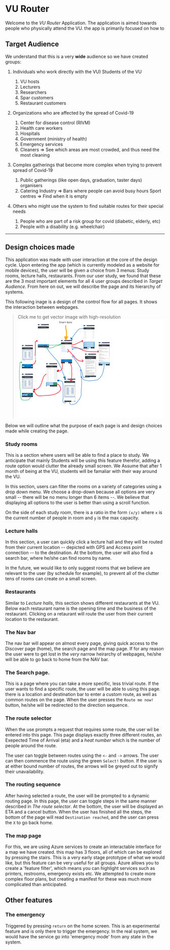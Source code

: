 # VU Router 

Welcome to the *VU Router* Application. The application is aimed towards people who physically attend the VU. the app is primarily focused on how to 

<!-- ADD a TOC -->

## Target Audience
We understand that this is a very **wide** audience so we have created groups:

1. Individuals who work directly with the VU)
Students of the VU
    1. VU hosts
    2. Lecturers
    3. Researchers
    4. Spar customers
    5. Restaurant customers

2. Organizations who are affected by the spread of Covid-19
    1. Center for disease control (RIVM)
    2. Health care workers
    3. Hospitals
    4. Government (ministry of health)
    5. Emergency services
    6. Cleaners => See which areas are most crowded, and thus need the most cleaning

3. Complex gatherings that become more complex when trying to prevent spread of Covid-19
    1. Public gatherings (like open days, graduation, taster days) organisers
    2. Catering Industry => Bars where people can avoid busy hours
Sport centres  => Find when it is empty

4. Others who might use the system to find suitable routes for their special needs
    1. People who are part of a risk group for covid (diabetic, elderly, etc)
    2. People with a disability (e.g. wheelchair)

--- 
## Design choices made

This application was made with user interaction at the core of the design cycle. Upon entering the app (which is currently modeled as a website for mobile devices), the user will be given a choice from 3 menus: Study rooms, lecture halls, restaurants. From our user study, we found that these are the 3 most important elements for all 4 user groups described in *Target Audience*. From here on out, we will describe the page and its hierarchy of systems. 

This following inage is a design of the control flow for all pages. It shows the interaction between webpages. 

<!-- enter system cycle here. -->
> Click me to get vector image with high-resolution
<a href="img/control.svg"><img src="img/control.svg" /></a>

Below we will outline what the purpose of each page is and design choices made while creating the page.

### Study rooms
This is a section where users will be able to find a place to study. We anticipate that mainly Students will be using this feature therefor, adding a route option would clutter the already small screen. We Assume that after 1 month of being at the VU, students will be famaliar with their way around the VU. 

In this section, users can filter the rooms on a variety of categories using a drop down menu. We choose a drop-down because all options are very small -- there will be no menu longer than 6 items --. We believe that displaying all options to the user is better than using a scroll function. 
<!-- I guess? Or else we should change this input method -->

On the side of each study room, there is a ratio in the form `(x/y)` where `x` is the current number of people in room and `y` is the max capacity. 

### Lecture halls
In this section, a user can quickly click a lecture hall and they will be routed from their current location -- depicted with GPS and Access point connection -- to the destination. At the bottom, the user will also find a search bar, where he/she can find rooms by name. 

In the future, we would like to only suggest rooms that we believe are relevant to the user (by schedule for example), to prevent all of the clutter tens of rooms can create on a small screen.

### Restaurants
Similar to *Lecture halls*, this section shows different restaurants at the VU. Below each restaurant name is the opening time and the business of the restaurant. Clicking on a retaurant will route the user from their current location to the restaurant. 

### The Nav bar
The nav bar will appear on almost every page, giving quick access to the Discover page (home), the search page and the map page. If for any reason the user were to get lost in the *very* narrow heirarchy of webpages, he/she will be able to go back to home from the NAV bar. 

### The Search page. 
This is a page where you can take a more specific, less trivial route. If the user wants to find a specific route, the user will be able to using this page. there is a location and destination bar to enter a custom route, as well as common routes on the page. When the user presses the `Route me now!` button, he/she will be redirected to the direction sequence.

### The route selector
When the use prompts a request that requires some route, the user wil be entered into this page. This page displays exactly three different routes, an Exepected Time of Arrival (eta) and a *heat number* which is the number of people around the route.

The user can toggle between routes using the `<-` and `->` arrows. The user can then commence the route using the green `Select!` button. If the user is at either bound number of routes, the arrows will be greyed out to signify their unavailability. 

### The routing sequence
After having selected a route, the user will be prompted to a dynamic routing page. In this page, the user can toggle steps in the same manner described in *The route selector*. At the bottom, the user will be displayed an ETA and a cancel button. When the user has finished all the steps, the bottom of the page will read `Destination reached`, and the user can press the `X` to go back home. 

### The map page
For this, we are using Azure services to create an interactable interface for a map we have created. this map has 3 floors, all of which can be explored by pressing the stairs. This is a very early stage prototype of what we would like, but this feature can be very useful for all groups. Azure allows you to create a 'feature filter', which means you can highlight services such as printers, restrooms, emergency exists etc. We attempted to create more complex floor plans, but creating a manifest for these was much more complicated than anticipated.

## Other features

### The emergency
Triggered by pressing `return` on the home screen. This is an experimental feature and is only there to trigger the emergency. In the real system, we would have the service go into 'emergency mode' from any state in the system.